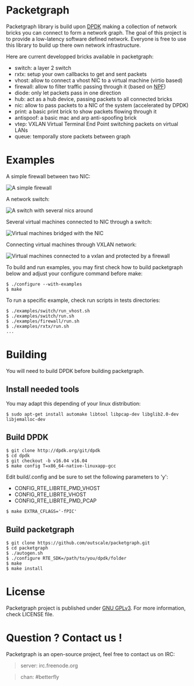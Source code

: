 # Packetgraph

Packetgraph library is build upon [DPDK](http://dpdk.org/) making a collection
of network bricks you can connect to form a network graph.
The goal of this project is to provide a low-latency software defined
network.
Everyone is free to use this library to build up there own network
infrastructure.

Here are current developped bricks available in packetgraph:

- switch: a layer 2 switch
- rxtx: setup your own callbacks to get and sent packets
- vhost: allow to connect a vhost NIC to a virtual machine (virtio based)
- firewall: allow to filter traffic passing through it (based on [NPF](https://github.com/rmind/npf))
- diode: only let packets pass in one direction
- hub: act as a hub device, passing packets to all connected bricks
- nic: allow to pass packets to a NIC of the system (accelerated by DPDK)
- print: a basic print brick to show packets flowing through it
- antispoof: a basic mac and arp anti-spoofing brick
- vtep: VXLAN Virtual Terminal End Point switching packets on virtual LANs
- queue: temporally store packets between graph

# Examples

A simple firewall between two NIC:

![A simple firewall](http://i.imgur.com/suqQAbG.png "A simple firewall between two NICS")

A network switch:

![A switch with several nics around](http://i.imgur.com/GT60CpA.png "A switch with several nics around")

Several virtual machines connected to NIC through a switch:

![Virtual machines bridged with the NIC](http://i.imgur.com/UnDYTLB.png "Virtual machines bridged with the NIC")

Connecting virtual machines through VXLAN network:

![Virtual machines connected to a vxlan and protected by a firewall](http://i.imgur.com/Mnxid6n.png "Virtual machines connected to a vxlan and protected by a firewall")

To build and run examples, you may first check how to build packetgraph below and adjust your configure command before make:
```
$ ./configure --with-examples
$ make
```

To run a specific example, check run scripts in tests directories:
```
$ ./examples/switch/run_vhost.sh
$ ./examples/switch/run.sh
$ ./examples/firewall/run.sh
$ ./examples/rxtx/run.sh
...
```

# Building

You will need to build DPDK before building packetgraph.

## Install needed tools

You may adapt this depending of your linux distribution:
```
$ sudo apt-get install automake libtool libpcap-dev libglib2.0-dev libjemalloc-dev
```

## Build DPDK

```
$ git clone http://dpdk.org/git/dpdk
$ cd dpdk
$ git checkout -b v16.04 v16.04
$ make config T=x86_64-native-linuxapp-gcc
```
Edit build/.config and be sure to set the following parameters to 'y':
- CONFIG_RTE_LIBRTE_PMD_VHOST
- CONFIG_RTE_LIBRTE_VHOST
- CONFIG_RTE_LIBRTE_PMD_PCAP
```
$ make EXTRA_CFLAGS='-fPIC'
```

## Build packetgraph
```
$ git clone https://github.com/outscale/packetgraph.git
$ cd packetgraph
$ ./autogen.sh
$ ./configure RTE_SDK=/path/to/you/dpdk/folder
$ make
$ make install
```

# License

Packetgraph project is published under [GNU GPLv3](http://www.gnu.org/licenses/quick-guide-gplv3.en.html).
For more information, check LICENSE file.

# Question ? Contact us !

Packetgraph is an open-source project, feel free to contact us on IRC:

> server: irc.freenode.org

> chan: #betterfly


